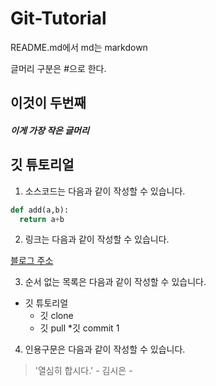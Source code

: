 # Git-Tutorial

README.md에서 md는 markdown

글머리 구분은 #으로 한다.
## 이것이 두번째 #
##### 이게 가장 작은 글머리

## 깃 튜토리얼
1. 소스코드는 다음과 같이 작성할 수 있습니다.

```python
def add(a,b):
  return a+b
```

2. 링크는 다음과 같이 작성할 수 있습니다.

  [블로그 주소](https://blog.naver.com/lovelymari99)

3. 순서 없는 목록은 다음과 같이 작성할 수 있습니다.

  * 깃 튜토리얼
    * 깃 clone
    * 깃 pull
      *깃 commit 1
    
 4. 인용구문은 다음과 같이 작성할 수 있습니다.
 
  > '열심히 합시다.' - 김시은 -
 
